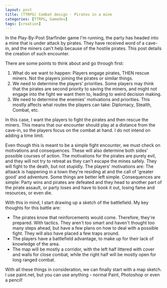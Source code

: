```yaml
---
layout: post
title: (TTRPG) Combat design - Pirates in a mine
categories: [TTRPG, Gamedev]
tags: [creation]
---
```


In the Play-By-Post Starfinder game I'm running, the party has headed into a mine that is under attack by pirates. They have received word of a cave-in, and the miners can't help because of the hostile pirates. This post details the creation of such encounter.

<label>There are some points to think about and go through first:</label>
<ol>
  <li>What do we want to happen: Players engage pirates, THEN rescue miners. Not the players joining the pirates or similar things.</li>
  <li>We need to determine the players' priorities. Some players may think that the pirates are second priority to saving the miners, and might not engage into the fight we want them to, leading to weird decision making.</li>
  <li>We need to determine the enemies' motivations and priorities. This mostly affects what routes the players can take: Diplomacy, Stealth, Combat, etc.</li>
</ol> 

In this case, I want the players to fight the pirates and then rescue the miners. This means that our encounter should play at a distance from the cave-in, so the players focus on the combat at hand. I do not intend on adding a time limit.

<label>Even though this is meant to be a simple fight encounter, we must check on motivations and consequences. These will also determine both sides' possible courses of action.</label>
The motivations for the pirates are purely evil, and they will not try to retreat as they can't escape the mines safely. They will fight to the death, but not stupidly.
The players' motivations are: The attaack is happening in a town they're residing at and the call of 'greater good' and adventure. Some things are better left simple.
Consequences are simple: Party wins and pirates are defeated and they head to another part of the pirate assault, or party loses and have to book it out, losing fame and resources, or even die.

<label>With this in mind, I start drawing up a sketch of the battlefield. My key thoughts for this battle are:</label>
<ul>
  <li>The pirates know that reinforcements would come. Therefore, they're prepared. With tactics. They aren't too smart and haven't thought too many steps ahead, but have a few plans on how to deal with a possible fight. They will also have placed a few traps around.</li>
  <li>The players have a battlefield advantage, to make up for their lack of knowledge of the area.</li>
  <li>The map will be mostly a corridor, with the left half littered with cover and walls for close combat, while the right half will be mostly open for long ranged combat.</li>
</ul>
With all these things in consideration, we can finally start with a map sketch. I use paint.net, but you can use anything - normal Paint, Photoshop or even a pencil!




